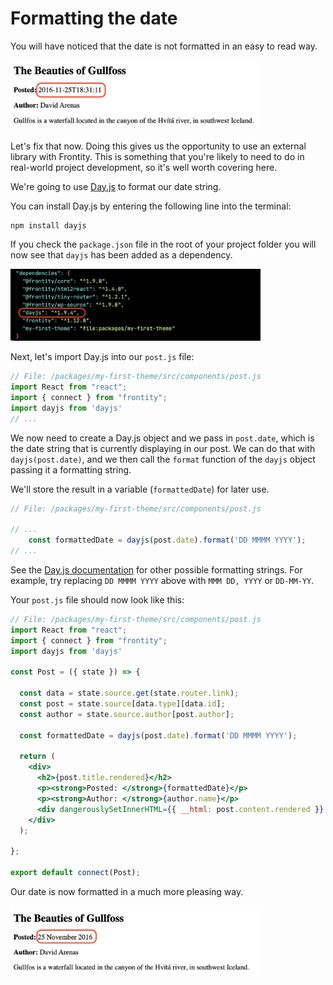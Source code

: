 # Formatting the date

You will have noticed that the date is not formatted in an easy to read way.

<p>
  <img alt="Frontity in the browser" src="../assets/part3img7.png" width="400">
</p>

Let's fix that now. Doing this gives us the opportunity to use an external library with Frontity. This is something that you're likely to need to do in real-world project development, so it's well worth covering here.

We're going to use [Day.js](https://day.js.org/) to format our date string.

You can install Day.js by entering the following line into the terminal:

```
npm install dayjs
```

If you check the `package.json` file in the root of your project folder you will now see that `dayjs` has been added as a dependency.

<p>
  <img alt="Dependencies in package.json" src="../assets/part3img8.png" width="400">
</p>

Next, let's import Day.js into our `post.js` file:

```jsx
// File: /packages/my-first-theme/src/components/post.js
import React from "react";
import { connect } from "frontity";
import dayjs from 'dayjs'
// ...
```

We now need to create a Day.js object and we pass in `post.date`, which is the date string that is currently displaying in our post. We can do that with `dayjs(post.date)`, and we then call the `format` function of the `dayjs` object passing it a formatting string.

We'll store the result in a variable (`formattedDate`) for later use.

```jsx
// File: /packages/my-first-theme/src/components/post.js

// ...
    const formattedDate = dayjs(post.date).format('DD MMMM YYYY');
// ...
```

See the [Day.js documentation](https://day.js.org/docs/en/display/format) for other possible formatting strings. For example, try replacing `DD MMMM YYYY` above with `MMM DD, YYYY` or `DD-MM-YY`.

Your `post.js` file should now look like this:

```jsx
// File: /packages/my-first-theme/src/components/post.js
import React from "react";
import { connect } from "frontity";
import dayjs from 'dayjs'

const Post = ({ state }) => {

  const data = state.source.get(state.router.link);
  const post = state.source[data.type][data.id];
  const author = state.source.author[post.author];

  const formattedDate = dayjs(post.date).format('DD MMMM YYYY');

  return (
    <div>
      <h2>{post.title.rendered}</h2>
      <p><strong>Posted: </strong>{formattedDate}</p>
      <p><strong>Author: </strong>{author.name}</p>
      <div dangerouslySetInnerHTML={{ __html: post.content.rendered }} />
    </div>
  );

};

export default connect(Post);
```

Our date is now formatted in a much more pleasing way.

<p>
  <img alt="Frontity in the browser" src="../assets/part3img9.png" width="400">
</p>
